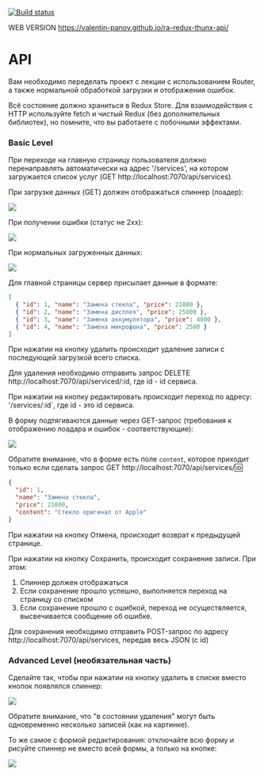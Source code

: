 [![Build status](https://ci.appveyor.com/api/projects/status/tf7ak88ankafa106?svg=true)](https://ci.appveyor.com/project/vapanov/ra-redux-thunx-api)

WEB VERSION https://valentin-panov.github.io/ra-redux-thunx-api/

# API

Вам необходимо переделать проект с лекции с использованием Router, а также нормальной обработкой загрузки и отображения ошибок.

Всё состояние должно храниться в Redux Store. Для взаимодействия с HTTP используйте fetch и чистый Redux (без дополнительных библиотек), но помните, что вы работаете с побочными эффектами.

### Basic Level

При переходе на главную страницу пользователя должно перенаправлять автоматически на адрес '/services', на котором загружается список услуг (GET http://localhost:7070/api/services).

При загрузке данных (GET) должен отображаться спиннер (лоадер):

![](./assets/spinner.png)

При получении ошибки (статус не 2xx):

![](./assets/error.png)

При нормальных загруженных данных:

![](./assets/list.png)

Для главной страницы сервер присылает данные в формате:

```json
[
  { "id": 1, "name": "Замена стекла", "price": 21000 },
  { "id": 2, "name": "Замена дисплея", "price": 25000 },
  { "id": 3, "name": "Замена аккумулятора", "price": 4000 },
  { "id": 4, "name": "Замена микрофона", "price": 2500 }
]
```

При нажатии на кнопку удалить происходит удаление записи с последующей загрузкой всего списка.

Для удаления необходимо отправить запрос DELETE http://localhost:7070/api/serviced/:id, где id - id сервиса.

При нажатии на кнопку редактировать происходит переход по адресу: '/services/:id`, где id - это id сервиса.

В форму подтягиваются данные через GET-запрос (требования к отображению лоадара и ошибок - соответствующие):

![](./assets/edit.png)

Обратите внимание, что в форме есть поле `content`, которое приходит только если сделать запрос GET http://localhost:7070/api/services/:id:

```json
{
  "id": 1,
  "name": "Замена стекла",
  "price": 21000,
  "content": "Стекло оригинал от Apple"
}
```

При нажатии на кнопку Отмена, происходит возврат к предыдущей странице.

При нажатии на кнопку Сохранить, происходит сохранение записи. При этом:

1. Спиннер должен отображаться
1. Если сохранение прошло успешно, выполняется переход на страницу со списком
1. Если сохранение прошло с ошибкой, переход не осуществляется, высвечивается сообщение об ошибке.

Для сохранения необходимо отправить POST-запрос по адресу http://localhost:7070/api/services, передав весь JSON (с id)

### Advanced Level (необязательная часть)

Сделайте так, чтобы при нажатии на кнопку удалить в списке вместо кнопок появлялся спиннер:

![](./assets/remove-spinner.png)

Обратите внимание, что "в состоянии удаления" могут быть одновременно несколько записей (как на картинке).

То же самое с формой редактирования: отключайте всю форму и рисуйте спиннер не вместо всей формы, а только на кнопке:

![](./assets/edit-spinner.png)
